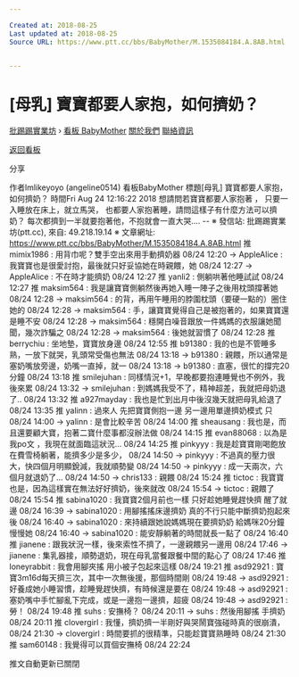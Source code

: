```yaml
---

Created at: 2018-08-25
Last updated at: 2018-08-25
Source URL: https://www.ptt.cc/bbs/BabyMother/M.1535084184.A.8AB.html


---
```


# [母乳] 寶寶都要人家抱，如何擠奶？


[批踢踢實業坊](https://www.ptt.cc/bbs/) › [看板 BabyMother](https://www.ptt.cc/bbs/BabyMother/index.html) [關於我們](https://www.ptt.cc/about.html) [聯絡資訊](https://www.ptt.cc/contact.html)

[返回看板](https://www.ptt.cc/bbs/BabyMother/index.html)

分享

作者lmlikeyoyo (angeline0514)
看板BabyMother
標題\[母乳\] 寶寶都要人家抱，如何擠奶？
時間Fri Aug 24 12:16:22 2018
想請問若寶寶都要人家抱著 ， 只要一入睡放在床上，就立馬哭， 也都要人家抱著睡，請問這樣子有什麼方法可以擠奶？ 每次都擠到一半就要抱著他，不抱就會一直大哭.... -- ※ 發信站: 批踢踢實業坊(ptt.cc), 來自: 49.218.19.14 ※ 文章網址: <https://www.ptt.cc/bbs/BabyMother/M.1535084184.A.8AB.html>
推 mimix1986 : 用背巾呢？雙手空出來用手動擠奶器 08/24 12:20
→ AppleAlice : 我寶寶也是很愛討抱，最後就只好妥協她在時親餵，她 08/24 12:27
→ AppleAlice : 不在時才能擠奶 08/24 12:27
推 yanli2 : 側躺哄著他睡試試 08/24 12:27
推 maksim564 : 我是讓寶寶側躺然後再她入睡一陣子之後用枕頭撐著她 08/24 12:28
→ maksim564 : 的背，再用午睡用的脖圍枕頭（要硬一點的）圈住她的 08/24 12:28
→ maksim564 : 手，讓寶寶覺得自己是被抱著的，如果寶寶還是睡不安 08/24 12:28
→ maksim564 : 穩開白噪音跟放一件媽媽的衣服讓她聞聞，幾次詐騙之 08/24 12:28
→ maksim564 : 後她就習慣了 08/24 12:28
推 berrychiu : 坐地墊，寶寶放身邊 08/24 12:55
推 b91380 : 我的也是不管睡多熟，一放下就哭，乳頭常受傷也無法 08/24 13:18
→ b91380 : 親餵，所以通常是塞奶嘴放旁邊，奶嘴一直掉，就一 08/24 13:18
→ b91380 : 直塞，很忙的撐完20分鐘 08/24 13:18
推 smilejuhan : 同樣情況+1，早晚都要抱連睡覺也不例外，我後來累 08/24 13:32
→ smilejuhan : 到媽媽我受不了，精神超差，我就把母奶退了.. 08/24 13:32
推 a927mayday : 我也是忙到出月中後沒幾天就把母乳給退了 08/24 13:35
推 yalinn : 過來人 先把寶寶側抱一邊 另一邊用單邊擠奶模式 只 08/24 14:00
→ yalinn : 是會比較辛苦 08/24 14:00
推 sheausang : 我也是，而且還要顧大寶，抱著二寶什麼事都沒辦法做 08/24 14:15
推 evan88068 : 以為是我po文 ，我現在就面臨這狀況… 08/24 14:25
推 pinkyyy : 我是趁寶寶剛喝飽放在費雪椅躺著，能擠多少是多少， 08/24 14:50
→ pinkyyy : 不過真的壓力很大，快四個月明顯銳減，我就順勢變 08/24 14:50
→ pinkyyy : 成一天兩次，六個月就退奶了... 08/24 14:50
→ chris133 : 親餵 08/24 15:24
推 tictoc : 我寶寶也是，因為這樣實在無法好好擠奶，後來就改 08/24 15:54
→ tictoc : 親餵了 08/24 15:54
推 sabina1020 : 我寶寶2個月前也一樣 只好趁她睡覺趕快擠 醒了就邊 08/24 16:39
→ sabina1020 : 用腳搖搖床邊擠奶 真的不行只能中斷擠奶抱起來 後 08/24 16:40
→ sabina1020 : 來持續跟她說媽媽現在要擠奶奶 給媽咪20分鐘 慢慢她 08/24 16:40
→ sabina1020 : 能安靜躺著的時間就長一點了 08/24 16:40
推 jianene : 跟我狀況一樣，後來索性不擠了，一邊親餵另一邊用 08/24 17:46
→ jianene : 集乳器接，順勢退奶，現在母乳當餐跟餐中間的點心了 08/24 17:46
推 loneyrabbit : 我會用腳夾搖 用小被子包起來這樣 08/24 19:21
推 asd92921 : 寶寶3m16d每天擠三次，其中一次無後援，那個時間剛 08/24 19:48
→ asd92921 : 好養成她小睡習慣，趁睡覺趕快擠，有時候還是要在 08/24 19:48
→ asd92921 : 塞奶嘴中手忙腳亂下完成，或是一邊抱一邊擠，超疲 08/24 19:48
→ asd92921 : 勞！ 08/24 19:48
推 suhs : 安撫椅？ 08/24 20:11
→ suhs : 然後用腳搖 手擠奶 08/24 20:11
推 clovergirl : 我懂，擠奶擠一半剛好與哭鬧寶強碰時真的很崩潰， 08/24 21:30
→ clovergirl : 時間要抓的很精準，只能趁寶寶熟睡時 08/24 21:30
推 sam60148 : 我覺得可以買個安撫椅 08/24 22:24

推文自動更新已關閉

